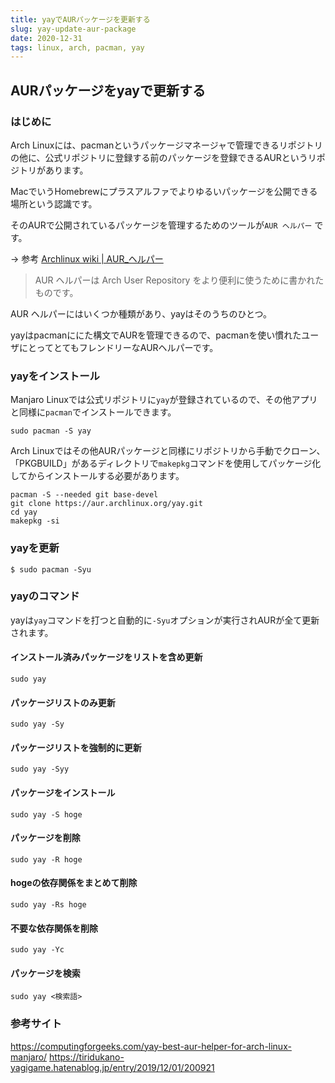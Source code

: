 ```yaml
---
title: yayでAURパッケージを更新する
slug: yay-update-aur-package
date: 2020-12-31
tags: linux, arch, pacman, yay
---
```



## AURパッケージをyayで更新する

### はじめに

Arch Linuxには、pacmanというパッケージマネージャで管理できるリポジトリの他に、公式リポジトリに登録する前のパッケージを登録できるAURというリポジトリがあります。

MacでいうHomebrewにプラスアルファでよりゆるいパッケージを公開できる場所という認識です。

そのAURで公開されているパッケージを管理するためのツールが`AUR ヘルパー` です。

→ 参考
[Archlinux wiki | AUR_ヘルパー](https://wiki.archlinux.jp/index.php/AUR_%E3%83%98%E3%83%AB%E3%83%91%E3%83%BC) 
 
> AUR ヘルパーは Arch User Repository をより便利に使うために書かれたものです。


  
AUR ヘルパーにはいくつか種類があり、yayはそのうちのひとつ。

yayはpacmanににた構文でAURを管理できるので、pacmanを使い慣れたユーザにとってとてもフレンドリーなAURヘルパーです。


### yayをインストール


 Manjaro Linuxでは公式リポジトリに`yay`が登録されているので、その他アプリと同様に`pacman`でインストールできます。
 
```bash=
sudo pacman -S yay
```

 Arch Linuxではその他AURパッケージと同様にリポジトリから手動でクローン、「PKGBUILD」があるディレクトリで`makepkg`コマンドを使用してパッケージ化してからインストールする必要があります。

```bash=
pacman -S --needed git base-devel
git clone https://aur.archlinux.org/yay.git
cd yay
makepkg -si
```

### yayを更新

```bash=
$ sudo pacman -Syu
```

### yayのコマンド
yayは`yay`コマンドを打つと自動的に`-Syu`オプションが実行されAURが全て更新されます。

#### インストール済みパッケージをリストを含め更新
```bash=
sudo yay
```

#### パッケージリストのみ更新
```bash=
sudo yay -Sy
````

#### パッケージリストを強制的に更新
```bash=
sudo yay -Syy
```

#### パッケージをインストール
```bash=
sudo yay -S hoge
```

#### パッケージを削除
```bash=
sudo yay -R hoge
```

#### hogeの依存関係をまとめて削除
```bash=
sudo yay -Rs hoge
```

#### 不要な依存関係を削除
```bash=
sudo yay -Yc
```

#### パッケージを検索
```bash=
sudo yay <検索語>
```

### 参考サイト

https://computingforgeeks.com/yay-best-aur-helper-for-arch-linux-manjaro/
https://tiridukano-yagigame.hatenablog.jp/entry/2019/12/01/200921